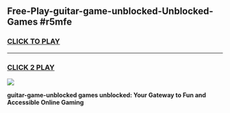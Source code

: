 
## Free-Play-guitar-game-unblocked-Unblocked-Games #r5mfe
<h3>
<a href="https://news.freeplayer.one?title=guitar-game-unblocked&ref=8M">CLICK TO PLAY</a></h3>
<hr>

<h3>
<a href="https://news.freeplayer.one?title=guitar-game-unblocked&ref=8M">CLICK 2 PLAY</a>
  
</h3>

<a href="https://news.freeplayer.one?title=guitar-game-unblocked&ref=8M"><img src="https://clearcache.store/games.png"></a>


**guitar-game-unblocked games unblocked: Your Gateway to Fun and Accessible Online Gaming**
